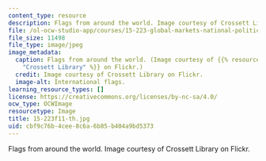 ```yaml
---
content_type: resource
description: Flags from around the world. Image courtesy of Crossett Library on Flickr.
file: /ol-ocw-studio-app/courses/15-223-global-markets-national-politics-and-the-competitive-advantage-of-firms-fall-2011/cbf9c76b4cee8c6a6b85b404a9bd5373_15-223f11-th.jpg
file_size: 11498
file_type: image/jpeg
image_metadata:
  caption: Flags from around the world. (Image courtesy of {{% resource_link "e7a49bf8-7f79-4f06-ad39-d1187ef65330"
    "Crossett Library" %}} on Flickr.)
  credit: Image courtesy of Crossett Library on Flickr.
  image-alt: International flags.
learning_resource_types: []
license: https://creativecommons.org/licenses/by-nc-sa/4.0/
ocw_type: OCWImage
resourcetype: Image
title: 15-223f11-th.jpg
uid: cbf9c76b-4cee-8c6a-6b85-b404a9bd5373
---
```

Flags from around the world. Image courtesy of Crossett Library on Flickr.